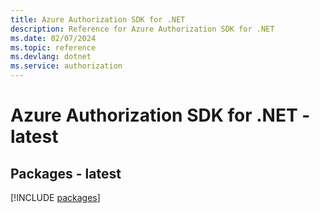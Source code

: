 ```yaml
---
title: Azure Authorization SDK for .NET
description: Reference for Azure Authorization SDK for .NET
ms.date: 02/07/2024
ms.topic: reference
ms.devlang: dotnet
ms.service: authorization
---
```

# Azure Authorization SDK for .NET - latest
## Packages - latest
[!INCLUDE [packages](authorization-index.md)]